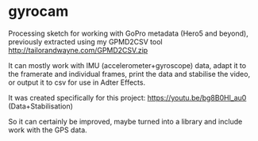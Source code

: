 # gyrocam

Processing sketch for working with GoPro metadata (Hero5 and beyond), previously extracted using my GPMD2CSV tool http://tailorandwayne.com/GPMD2CSV.zip

It can mostly work with IMU (accelerometer+gyroscope) data, adapt it to the framerate and individual frames, print the data and stabilise the video, or output it to csv for use in Adter Effects.

It was created specifically for this project: https://youtu.be/bg8B0Hl_au0 (Data+Stabilisation)

So it can certainly be improved, maybe turned into a library and include work with the GPS data.

